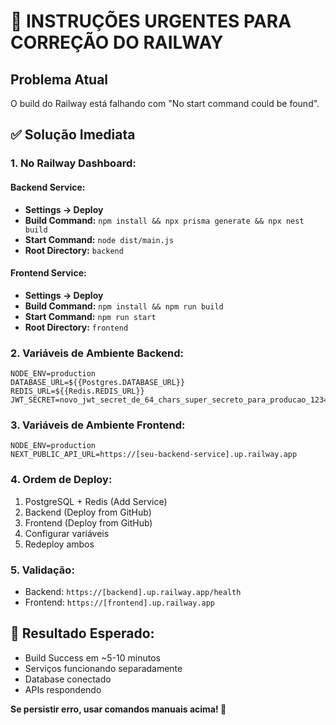 # 🚨 INSTRUÇÕES URGENTES PARA CORREÇÃO DO RAILWAY

## Problema Atual
O build do Railway está falhando com "No start command could be found". 

## ✅ Solução Imediata

### 1. **No Railway Dashboard:**

#### **Backend Service:**
- **Settings → Deploy**
- **Build Command:** `npm install && npx prisma generate && npx nest build`
- **Start Command:** `node dist/main.js`
- **Root Directory:** `backend`

#### **Frontend Service:**
- **Settings → Deploy** 
- **Build Command:** `npm install && npm run build`
- **Start Command:** `npm run start`
- **Root Directory:** `frontend`

### 2. **Variáveis de Ambiente Backend:**
```env
NODE_ENV=production
DATABASE_URL=${{Postgres.DATABASE_URL}}
REDIS_URL=${{Redis.REDIS_URL}}
JWT_SECRET=novo_jwt_secret_de_64_chars_super_secreto_para_producao_123456
```

### 3. **Variáveis de Ambiente Frontend:**
```env
NODE_ENV=production
NEXT_PUBLIC_API_URL=https://[seu-backend-service].up.railway.app
```

### 4. **Ordem de Deploy:**
1. PostgreSQL + Redis (Add Service)
2. Backend (Deploy from GitHub)
3. Frontend (Deploy from GitHub)
4. Configurar variáveis
5. Redeploy ambos

### 5. **Validação:**
- Backend: `https://[backend].up.railway.app/health`
- Frontend: `https://[frontend].up.railway.app`

## 🎯 Resultado Esperado:
- Build Success em ~5-10 minutos
- Serviços funcionando separadamente
- Database conectado
- APIs respondendo

**Se persistir erro, usar comandos manuais acima! 🚀**